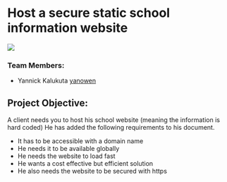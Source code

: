 # Host a secure static school information website

![](Images/aws%20projectk%20.jpg)

### Team Members: 
* Yannick Kalukuta	[yanowen](https://github.com/Yanrice)

## Project Objective: 
A client needs you to host his school website (meaning the information is hard coded) 
He has added the following requirements to his document.
* It has to be accessible with a domain name
* He needs it to be available globally
* He needs the website to load fast
* He wants a cost effective but efficient solution
* He also needs the website to be secured with https
